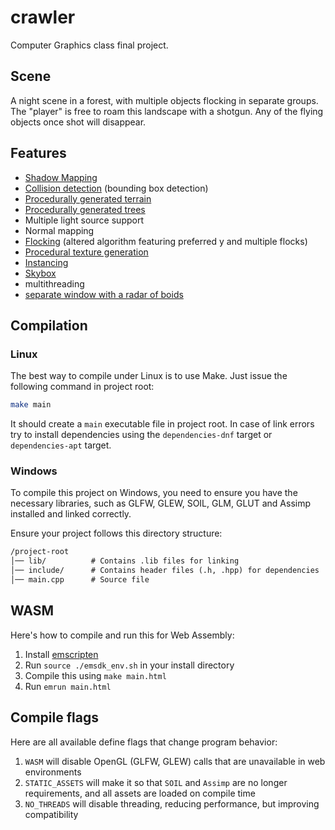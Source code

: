 # crawler

Computer Graphics class final project.

## Scene

A night scene in a forest, with multiple objects flocking in separate groups.
The "player" is free to roam this landscape with a shotgun. Any of the flying
objects once shot will disappear.

## Features

- [Shadow Mapping](./shaders/textured.frag)
- [Collision detection](./src/engine/utils/collision.cpp) (bounding box detection)
- [Procedurally generated terrain](./src/objects/random_floor.hpp)
- [Procedurally generated trees](./src/objects/tree.hpp)
- Multiple light source support
- Normal mapping
- [Flocking](./src/objects/boid.hpp) (altered algorithm featuring preferred y and multiple flocks)
- [Procedural texture generation](./src/objects/leaves.hpp)
- [Instancing](./src/engine/renderable/model.cpp)
- [Skybox](./src/engine/renderable/skybox.cpp)
- multithreading
- [separate window with a radar of boids](./src/scenes/radar.cpp)

## Compilation

### Linux

The best way to compile under Linux is to use Make. Just issue the following
command in project root:

```bash
make main
```

It should create a ```main``` executable file in project root. In case of
link errors try to install dependencies using the ```dependencies-dnf``` target
or ```dependencies-apt``` target.

### Windows

To compile this project on Windows, you need to ensure you have the necessary libraries, such as GLFW, GLEW, SOIL, GLM, GLUT and Assimp installed and linked correctly.

Ensure your project follows this directory structure:
```markdown 
/project-root
│── lib/          # Contains .lib files for linking
│── include/      # Contains header files (.h, .hpp) for dependencies
│── main.cpp      # Source file
```



## WASM

Here's how to compile and run this for Web Assembly:

1. Install [emscripten](https://emscripten.org/docs/getting_started/downloads.html)
2. Run ```source ./emsdk_env.sh``` in your install directory
3. Compile this using ```make main.html```
4. Run ```emrun main.html```

## Compile flags

Here are all available define flags that change program behavior:

1. ```WASM``` will disable OpenGL (GLFW, GLEW) calls that are unavailable in web
    environments
2. ```STATIC_ASSETS``` will make it so that ```SOIL``` and ```Assimp``` are no
    longer requirements, and all assets are loaded on compile time
3. ```NO_THREADS``` will disable threading, reducing performance, but improving
    compatibility
